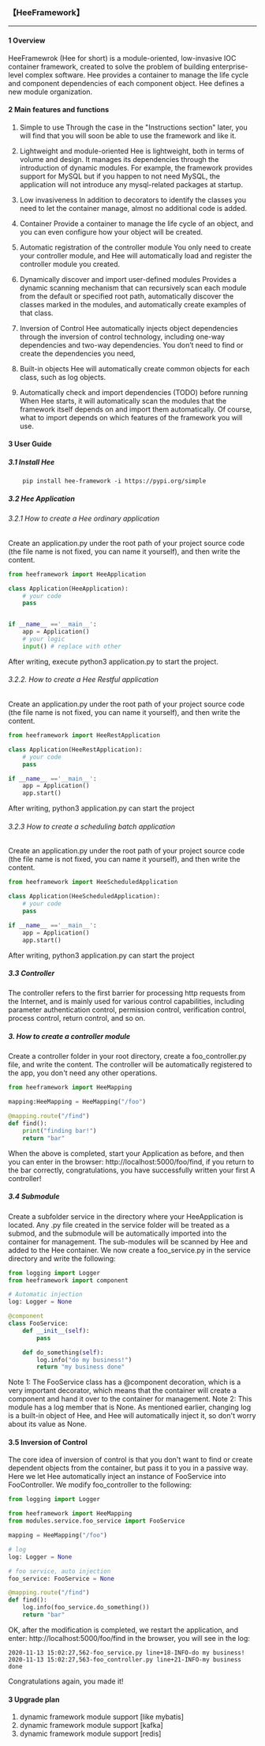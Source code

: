 ### **【HeeFramework】**
***


#### 1 Overview
HeeFramewrok (Hee for short) is a module-oriented, low-invasive IOC container framework, created to solve the problem of building enterprise-level complex software.
Hee provides a container to manage the life cycle and component dependencies of each component object. Hee defines a new module organization.

#### 2 Main features and functions
1. Simple to use
    Through the case in the "Instructions section" later, you will find that you will soon be able to use the framework and like it.
   
2. Lightweight and module-oriented
    Hee is lightweight, both in terms of volume and design. It manages its dependencies through the introduction of dynamic modules.
    For example, the framework provides support for MySQL but if you happen to not need MySQL, the application will not introduce any mysql-related packages at startup.
   
3. Low invasiveness
    In addition to decorators to identify the classes you need to let the container manage, almost no additional code is added.

4. Container
    Provide a container to manage the life cycle of an object, and you can even configure how your object will be created.

5. Automatic registration of the controller module
    You only need to create your controller module, and Hee will automatically load and register the controller module you created.

6. Dynamically discover and import user-defined modules
    Provides a dynamic scanning mechanism that can recursively scan each module from the default or specified root path, automatically discover the classes marked in the modules, and automatically create examples of that class.

7. Inversion of Control
    Hee automatically injects object dependencies through the inversion of control technology, including one-way dependencies and two-way dependencies. You don’t need to find or create the dependencies you need,

8. Built-in objects
    Hee will automatically create common objects for each class, such as log objects.

9. Automatically check and import dependencies (TODO) before running
    When Hee starts, it will automatically scan the modules that the framework itself depends on and import them automatically. Of course, what to import depends on which features of the framework you will use.
    
#### 3 User Guide
##### 3.1 Install Hee
````
    pip install hee-framework -i https://pypi.org/simple
````

##### 3.2 Hee Application
###### 3.2.1 How to create a Hee ordinary application
Create an application.py under the root path of your project source code (the file name is not fixed, you can name it yourself), and then write the content.
````python
from heeframework import HeeApplication

class Application(HeeApplication):
    # your code
    pass


if __name__ =='__main__':
    app = Application()
    # your logic
    input() # replace with other
````
After writing, execute python3 application.py to start the project.


###### 3.2.2. How to create a Hee Restful application
Create an application.py under the root path of your project source code (the file name is not fixed, you can name it yourself), and then write the content.
````python
from heeframework import HeeRestApplication

class Application(HeeRestApplication):
    # your code
    pass

if __name__ =='__main__':
    app = Application()
    app.start()
````
After writing, python3 application.py can start the project


###### 3.2.3 How to create a scheduling batch application
Create an application.py under the root path of your project source code (the file name is not fixed, you can name it yourself), and then write the content.
````python
from heeframework import HeeScheduledApplication

class Application(HeeScheduledApplication):
    # your code
    pass

if __name__ =='__main__':
    app = Application()
    app.start()
````
After writing, python3 application.py can start the project

##### 3.3 Controller
The controller refers to the first barrier for processing http requests from the Internet, and is mainly used for various control capabilities, including parameter authentication control, permission control, verification control, process control, return control, and so on.
##### 3. How to create a controller module
Create a controller folder in your root directory, create a foo_controller.py file, and write the content. The controller will be automatically registered to the app, you don't need any other operations.
````python
from heeframework import HeeMapping

mapping:HeeMapping = HeeMapping("/foo")

@mapping.route("/find")
def find():
    print("finding bar!")
    return "bar"
````
When the above is completed, start your Application as before, and then you can enter in the browser: http://localhost:5000/foo/find, if you return to the bar correctly, congratulations, you have successfully written your first A controller!


##### 3.4 Submodule
Create a subfolder service in the directory where your HeeApplication is located. Any .py file created in the service folder will be treated as a submod, and the submodule will be automatically imported into the container for management.
The sub-modules will be scanned by Hee and added to the Hee container.
We now create a foo_service.py in the service directory and write the following:
````python
from logging import Logger
from heeframework import component

# Automatic injection
log: Logger = None

@component
class FooService:
    def __init__(self):
        pass

    def do_something(self):
        log.info("do my business!")
        return "my business done"
````
Note 1: The FooService class has a @component decoration, which is a very important decorator, which means that the container will create a component and hand it over to the container for management.
Note 2: This module has a log member that is None. As mentioned earlier, changing log is a built-in object of Hee, and Hee will automatically inject it, so don't worry about its value as None.

#### 3.5 Inversion of Control
The core idea of ​​inversion of control is that you don't want to find or create dependent objects from the container, but pass it to you in a passive way.
Here we let Hee automatically inject an instance of FooService into FooController. We modify foo_controller to the following:
````python
from logging import Logger

from heeframework import HeeMapping
from modules.service.foo_service import FooService

mapping = HeeMapping("/foo")

# log
log: Logger = None

# foo service, auto injection
foo_service: FooService = None

@mapping.route("/find")
def find():
    log.info(foo_service.do_something())
    return "bar"

````

OK, after the modification is completed, we restart the application, and enter: http://localhost:5000/foo/find in the browser, you will see in the log:
````
2020-11-13 15:02:27,562-foo_service.py line+18-INFO-do my business!
2020-11-13 15:02:27,563-foo_controller.py line+21-INFO-my business done
````
Congratulations again, you made it!



#### 3 Upgrade plan
1. dynamic framework module support [like mybatis]
2. dynamic framework module support [kafka]
3. dynamic framework module support [redis]